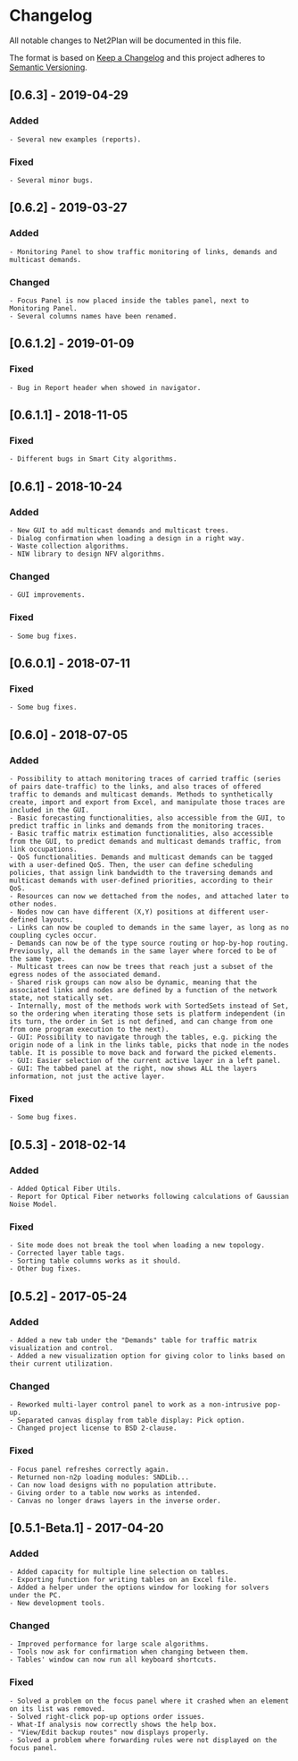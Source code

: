 # Changelog

All notable changes to Net2Plan will be documented in this file.

The format is based on [Keep a Changelog](http://keepachangelog.com/) and this project adheres to [Semantic Versioning](http://semver.org/).

## [0.6.3] - 2019-04-29

### Added
	- Several new examples (reports).

### Fixed
	- Several minor bugs.


####

## [0.6.2] - 2019-03-27

### Added
	- Monitoring Panel to show traffic monitoring of links, demands and multicast demands.

### Changed
	- Focus Panel is now placed inside the tables panel, next to Monitoring Panel.
	- Several columns names have been renamed.


####

## [0.6.1.2] - 2019-01-09

### Fixed
	- Bug in Report header when showed in navigator.
	
####

## [0.6.1.1] - 2018-11-05

### Fixed
	- Different bugs in Smart City algorithms.
	
####

## [0.6.1] - 2018-10-24

### Added
	- New GUI to add multicast demands and multicast trees.
	- Dialog confirmation when loading a design in a right way.
	- Waste collection algorithms.
	- NIW library to design NFV algorithms.
### Changed
	- GUI improvements.
### Fixed
	- Some bug fixes.

	
####

## [0.6.0.1] - 2018-07-11 

### Fixed
	- Some bug fixes.

####

## [0.6.0] - 2018-07-05
### Added
	- Possibility to attach monitoring traces of carried traffic (series of pairs date-traffic) to the links, and also traces of offered traffic to demands and multicast demands. Methods to synthetically create, import and export from Excel, and manipulate those traces are included in the GUI. 
	- Basic forecasting functionalities, also accessible from the GUI, to predict traffic in links and demands from the monitoring traces. 
	- Basic traffic matrix estimation functionalities, also accessible from the GUI, to predict demands and multicast demands traffic, from link occupations. 
	- QoS functionalities. Demands and multicast demands can be tagged with a user-defined QoS. Then, the user can define scheduling policies, that assign link bandwidth to the traversing demands and multicast demands with user-defined priorities, according to their QoS.
	- Resources can now we dettached from the nodes, and attached later to other nodes.
	- Nodes now can have different (X,Y) positions at different user-defined layouts.
	- Links can now be coupled to demands in the same layer, as long as no coupling cycles occur. 
	- Demands can now be of the type source routing or hop-by-hop routing. Previously, all the demands in the same layer where forced to be of the same type.
	- Multicast trees can now be trees that reach just a subset of the egress nodes of the associated demand.
	- Shared risk groups can now also be dynamic, meaning that the associated links and nodes are defined by a function of the network state, not statically set.
	- Internally, most of the methods work with SortedSets instead of Set, so the ordering when iterating those sets is platform independent (in its turn, the order in Set is not defined, and can change from one from one program execution to the next). 
	- GUI: Possibility to navigate through the tables, e.g. picking the origin node of a link in the links table, picks that node in the nodes table. It is possible to move back and forward the picked elements.
	- GUI: Easier selection of the current active layer in a left panel.
	- GUI: The tabbed panel at the right, now shows ALL the layers information, not just the active layer.
    
### Fixed
	- Some bug fixes.

####



## [0.5.3] - 2018-02-14
### Added
    - Added Optical Fiber Utils.
	- Report for Optical Fiber networks following calculations of Gaussian  Noise Model.
    
### Fixed
    - Site mode does not break the tool when loading a new topology.
	- Corrected layer table tags.
	- Sorting table columns works as it should.
	- Other bug fixes.

####


## [0.5.2] - 2017-05-24
### Added
    - Added a new tab under the "Demands" table for traffic matrix visualization and control.
    - Added a new visualization option for giving color to links based on their current utilization.
    
### Changed
    - Reworked multi-layer control panel to work as a non-intrusive pop-up.
    - Separated canvas display from table display: Pick option.
    - Changed project license to BSD 2-clause.
    
### Fixed
    - Focus panel refreshes correctly again.
    - Returned non-n2p loading modules: SNDLib...
    - Can now load designs with no population attribute.
    - Giving order to a table now works as intended.
    - Canvas no longer draws layers in the inverse order.

####

## [0.5.1-Beta.1] - 2017-04-20
### Added
    - Added capacity for multiple line selection on tables.
    - Exporting function for writing tables on an Excel file.
    - Added a helper under the options window for looking for solvers under the PC.
    - New development tools.
### Changed
    - Improved performance for large scale algorithms.
    - Tools now ask for confirmation when changing between them.
    - Tables' window can now run all keyboard shortcuts.
### Fixed
    - Solved a problem on the focus panel where it crashed when an element on its list was removed.
    - Solved right-click pop-up options order issues.
    - What-If analysis now correctly shows the help box.
    - "View/Edit backup routes" now displays properly.
    - Solved a problem where forwarding rules were not displayed on the focus panel.
    